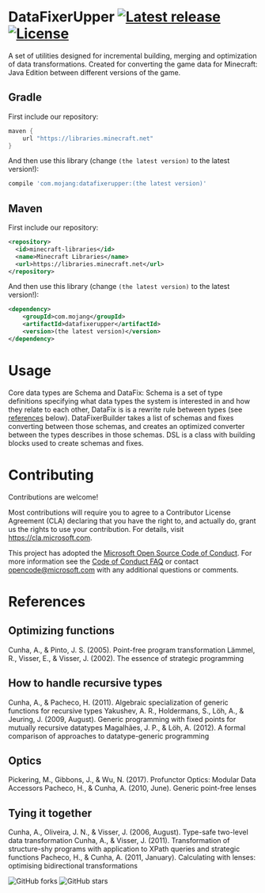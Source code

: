 # DataFixerUpper [![Latest release](https://img.shields.io/github/release/Mojang/DataFixerUpper.svg)](https://github.com/Mojang/DataFixerUpper/releases/latest) [![License](https://img.shields.io/github/license/Mojang/DataFixerUpper.svg)](https://github.com/Mojang/DataFixerUpper/blob/master/LICENSE)
A set of utilities designed for incremental building, merging and optimization of data transformations. Created for converting the game data for Minecraft: Java Edition between different versions of the game.

## Gradle
First include our repository:
```groovy
maven {
    url "https://libraries.minecraft.net"
}
```

And then use this library (change `(the latest version)` to the latest version!):
```groovy
compile 'com.mojang:datafixerupper:(the latest version)'
```

## Maven
First include our repository:
```xml
<repository>
  <id>minecraft-libraries</id>
  <name>Minecraft Libraries</name>
  <url>https://libraries.minecraft.net</url>
</repository>
```

And then use this library (change `(the latest version)` to the latest version!):
```xml
<dependency>
    <groupId>com.mojang</groupId>
    <artifactId>datafixerupper</artifactId>
    <version>(the latest version)</version>
</dependency>
```

# Usage
Core data types are Schema and DataFix: Schema is a set of type definitions specifying what data types the system is interested in and how they relate to each other, DataFix is is a rewrite rule between types (see [references](#references) below). DataFixerBuilder takes a list of schemas and fixes converting between those schemas, and creates an optimized converter between the types describes in those schemas. DSL is a class with building blocks used to create schemas and fixes.

# Contributing
Contributions are welcome!

Most contributions will require you to agree to a Contributor License Agreement (CLA) declaring that you have the right to,
and actually do, grant us the rights to use your contribution. For details, visit https://cla.microsoft.com.

This project has adopted the [Microsoft Open Source Code of Conduct](https://opensource.microsoft.com/codeofconduct/).
For more information see the [Code of Conduct FAQ](https://opensource.microsoft.com/codeofconduct/faq/) or
contact [opencode@microsoft.com](mailto:opencode@microsoft.com) with any additional questions or comments.

# References
## Optimizing functions
  Cunha, A., & Pinto, J. S. (2005). Point-free program transformation
  Lämmel, R., Visser, E., & Visser, J. (2002). The essence of strategic programming

## How to handle recursive types
  Cunha, A., & Pacheco, H. (2011). Algebraic specialization of generic functions for recursive types
  Yakushev, A. R., Holdermans, S., Löh, A., & Jeuring, J. (2009, August). Generic programming with fixed points for mutually recursive datatypes
  Magalhães, J. P., & Löh, A. (2012). A formal comparison of approaches to datatype-generic programming

## Optics
  Pickering, M., Gibbons, J., & Wu, N. (2017). Profunctor Optics: Modular Data Accessors
  Pacheco, H., & Cunha, A. (2010, June). Generic point-free lenses

## Tying it together
  Cunha, A., Oliveira, J. N., & Visser, J. (2006, August). Type-safe two-level data transformation
  Cunha, A., & Visser, J. (2011). Transformation of structure-shy programs with application to XPath queries and strategic functions
  Pacheco, H., & Cunha, A. (2011, January). Calculating with lenses: optimising bidirectional transformations

![GitHub forks](https://img.shields.io/github/forks/Mojang/DataFixerUpper.svg?style=social&label=Fork) ![GitHub stars](https://img.shields.io/github/stars/Mojang/DataFixerUpper.svg?style=social&label=Stars)